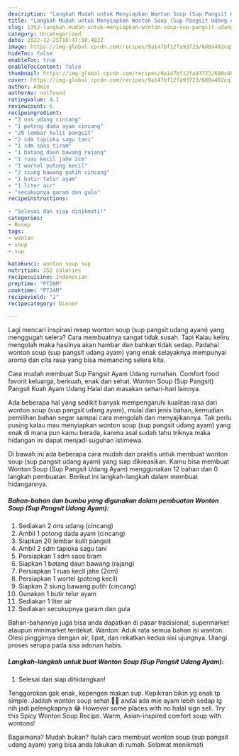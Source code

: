 ```yaml
---
description: "Langkah Mudah untuk Menyiapkan Wonton Soup (Sup Pangsit Udang Ayam), Lezat"
title: "Langkah Mudah untuk Menyiapkan Wonton Soup (Sup Pangsit Udang Ayam), Lezat"
slug: 1352-langkah-mudah-untuk-menyiapkan-wonton-soup-sup-pangsit-udang-ayam-lezat
category: Uncategorized
date: 2022-12-25T18:47:50.482Z
image: https://img-global.cpcdn.com/recipes/9a147bf12fa93723/680x482cq70/wonton-soup-sup-pangsit-udang-ayam-foto-resep-utama.jpg
hideToc: false
enableToc: true
enableTocContent: false
thumbnail: https://img-global.cpcdn.com/recipes/9a147bf12fa93723/680x482cq70/wonton-soup-sup-pangsit-udang-ayam-foto-resep-utama.jpg
cover: https://img-global.cpcdn.com/recipes/9a147bf12fa93723/680x482cq70/wonton-soup-sup-pangsit-udang-ayam-foto-resep-utama.jpg
author: Admin
authorAv: notfound
ratingvalue: 4.1
reviewcount: 6
recipeingredient:
- "2 ons udang cincang"
- "1 potong dada ayam cincang"
- "20 lembar kulit pangsit"
- "2 sdm tapioka sagu tani"
- "1 sdm saos tiram"
- "1 batang daun bawang rajang"
- "1 ruas kecil jahe 2cm"
- "1 wortel potong kecil"
- "2 siung bawang putih cincang"
- "1 butir telur ayam"
- "1 liter air"
- "secukupnya garam dan gula"
recipeinstructions:

- "Selesai dan siap dinikmati!"
categories:
- Resep
tags:
- wonton
- soup
- sup

katakunci: wonton soup sup 
nutrition: 152 calories
recipecuisine: Indonesian
preptime: "PT20M"
cooktime: "PT34M"
recipeyield: "1"
recipecategory: Dinner

---
```



Lagi mencari inspirasi resep wonton soup (sup pangsit udang ayam) yang menggugah selera? Cara membuatnya sangat tidak susah. Tapi Kalau keliru mengolah maka hasilnya akan hambar dan bahkan tidak sedap. Padahal wonton soup (sup pangsit udang ayam) yang enak selayaknya mempunyai aroma dan cita rasa yang bisa memancing selera kita.


Cara mudah membuat Sup Pangsit Ayam Udang rumahan. Comfort food favorit keluarga, berkuah, enak dan sehat. Wonton Soup (Sup Pangsit) Pangsit Kuah Ayam Udang Halal dan masakan sehari-hari lainnya.

Ada beberapa hal yang sedikit banyak mempengaruhi kualitas rasa dari wonton soup (sup pangsit udang ayam), mulai dari jenis bahan, kemudian pemilihan bahan segar sampai cara mengolah dan menyajikannya. Tak perlu pusing kalau mau menyiapkan wonton soup (sup pangsit udang ayam) yang enak di mana pun kamu berada, karena asal sudah tahu triknya maka hidangan ini dapat menjadi suguhan istimewa.


Di bawah ini ada beberapa cara mudah dan praktis untuk membuat wonton soup (sup pangsit udang ayam) yang siap dikreasikan. Kamu bisa membuat Wonton Soup (Sup Pangsit Udang Ayam) menggunakan 12 bahan dan 0 langkah pembuatan. Berikut ini langkah-langkah dalam membuat hidangannya.

<!--inarticleads1-->

##### Bahan-bahan dan bumbu yang digunakan dalam pembuatan Wonton Soup (Sup Pangsit Udang Ayam):

1. Sediakan 2 ons udang (cincang)
1. Ambil 1 potong dada ayam (cincang)
1. Siapkan 20 lembar kulit pangsit
1. Ambil 2 sdm tapioka sagu tani
1. Persiapkan 1 sdm saos tiram
1. Siapkan 1 batang daun bawang (rajang)
1. Persiapkan 1 ruas kecil jahe (2cm)
1. Persiapkan 1 wortel (potong kecil)
1. Siapkan 2 siung bawang putih (cincang)
1. Gunakan 1 butir telur ayam
1. Sediakan 1 liter air
1. Sediakan secukupnya garam dan gula


Bahan-bahannya juga bisa anda dapatkan di pasar tradisional, supermarket ataupun minimarket terdekat. Wanton: Aduk rata semua bahan isi wanton. Olesi pinggirnya dengan air, lipat, dan rekatkan kedua sisi ujungnya. Ulangi proses serupa pada sisa adonan habis. 

<!--inarticleads2-->

##### Langkah-langkah untuk buat Wonton Soup (Sup Pangsit Udang Ayam):


1. Selesai dan siap dihidangkan!

Tenggorokan gak enak, kepengen makan sup. Kepikiran bikin yg enak tp simple. Jadilah wonton soup sehat 🍤🍥 andai ada mie ayam lebih sedap lg nih jadi pelengkapnya 😂 However some places with no halal sign sell. Try this Spicy Wonton Soup Recipe. Warm, Asian-inspired comfort soup with wontons! 

Bagaimana? Mudah bukan? Itulah cara membuat wonton soup (sup pangsit udang ayam) yang bisa anda lakukan di rumah. Selamat menikmati
